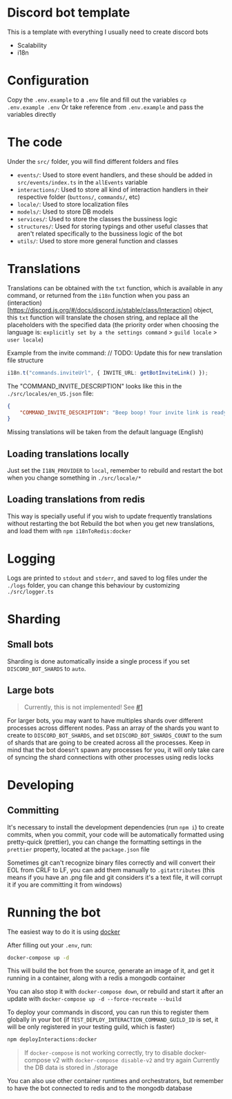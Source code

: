 # Discord bot template

This is a template with everything I usually need to create discord bots

- Scalability
- i18n

# Configuration

Copy the `.env.example` to a `.env` file and fill out the variables
`cp .env.example .env`
Or take reference from `.env.example` and pass the variables directly

# The code

Under the `src/` folder, you will find different folders and files

- `events/`: Used to store event handlers, and these should be added in `src/events/index.ts` in the `allEvents` variable
- `interactions/`: Used to store all kind of interaction handlers in their respective folder (`buttons/`, `commands/`, etc)
- `locale/`: Used to store localization files
- `models/`: Used to store DB models
- `services/`: Used to store the classes the bussiness logic
- `structures/`: Used for storing typings and other useful classes that aren't related specifically to the bussiness logic of the bot
- `utils/`: Used to store more general function and classes

# Translations

Translations can be obtained with the `txt` function, which is available in any command, or returned from the `i18n` function when you pass an (interaction)[https://discord.js.org/#/docs/discord.js/stable/class/Interaction] object, this `txt` function will translate the chosen string, and replace all the placeholders with the specified data (the priority order when choosing the language is: `explicitly set by a the settings command` > `guild locale` > `user locale`)

Example from the invite command:
// TODO: Update this for new translation file structure

```ts
i18n.t("commands.inviteUrl", { INVITE_URL: getBotInviteLink() });
```

The "COMMAND_INVITE_DESCRIPTION" looks like this in the `./src/locales/en_US.json` file:

```json
{
	"COMMAND_INVITE_DESCRIPTION": "Beep boop! Your invite link is ready:\n{INVITE_URL}"
}
```

Missing translations will be taken from the default language (English)

## Loading translations locally

Just set the `I18N_PROVIDER` to `local`, remember to rebuild and restart the bot when you change something in `./src/locale/*`

## Loading translations from redis

This way is specially useful if you wish to update frequently translations without restarting the bot
Rebuild the bot when you get new translations, and load them with `npm i18nToRedis:docker`

# Logging

Logs are printed to `stdout` and `stderr`, and saved to log files under the `./logs` folder, you can change this behaviour by customizing `./src/logger.ts`

# Sharding

## Small bots

Sharding is done automatically inside a single process if you set `DISCORD_BOT_SHARDS` to `auto`.

## Large bots

> Currently, this is not implemented! See [#1](https://github.com/eduardozgz/discord-bot-template/issues/1)

For larger bots, you may want to have multiples shards over different processes across different nodes.
Pass an array of the shards you want to create to `DISCORD_BOT_SHARDS`, and set `DISCORD_BOT_SHARDS_COUNT` to the sum of shards that are going to be created across all the processes. Keep in mind that the bot doesn't spawn any processes for you, it will only take care of syncing the shard connections with other processes using redis locks

# Developing

## Committing

It's necessary to install the development dependencies (run `npm i`) to create commits, when you commit, your code will be automatically formatted using pretty-quick (prettier), you can change the formatting settings in the `prettier` property, located at the `package.json` file

Sometimes git can't recognize binary files correctly and will convert their EOL from CRLF to LF, you can add them manually to `.gitattributes` (this means if you have an .png file and git considers it's a text file, it will corrupt it if you are committing it from windows)

# Running the bot

The easiest way to do it is using [docker](https://www.docker.com/get-started)

After filling out your `.env`, run:

```sh
docker-compose up -d
```

This will build the bot from the source, generate an image of it, and get it running in a container, along with a redis a mongodb container

You can also stop it with `docker-compose down`, or rebuild and start it after an update with `docker-compose up -d --force-recreate --build`

To deploy your commands in discord, you can run this to register them globally in your bot (if `TEST_DEPLOY_INTERACTION_COMMAND_GUILD_ID` is set, it will be only registered in your testing guild, which is faster)

```sh
npm deployInteractions:docker
```

> If `docker-compose` is not working correctly, try to disable docker-compose v2 with `docker-compose disable-v2` and try again
> Currently the DB data is stored in ./storage

You can also use other container runtimes and orchestrators, but remember to have the bot connected to redis and to the mongodb database
